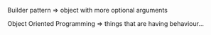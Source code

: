 

Builder pattern => object with more optional arguments

Object Oriented Programming => things that are having behaviour...

